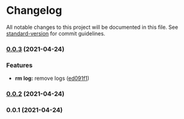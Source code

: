 # Changelog

All notable changes to this project will be documented in this file. See [standard-version](https://github.com/conventional-changelog/standard-version) for commit guidelines.

### [0.0.3](https://vighnesh153///compare/v0.0.2...v0.0.3) (2021-04-24)


### Features

* **rm log:** remove logs ([ed091f1](https://vighnesh153///commit/ed091f12779d83a100dd26a91408f1dca3071e93))

### [0.0.2](https://vighnesh153///compare/v0.0.1...v0.0.2) (2021-04-24)

### 0.0.1 (2021-04-24)

